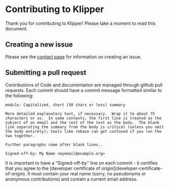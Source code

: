 # Contributing to Klipper

Thank you for contributing to Klipper! Please take a moment to read this
document.

## Creating a new issue

Please see the [contact page](Contact.md) for information on creating an issue.

## Submitting a pull request

Contributions of Code and documentation are managed through github pull
requests. Each commit should have a commit message formatted similar to the
following:

```
module: Capitalized, short (50 chars or less) summary

More detailed explanatory text, if necessary.  Wrap it to about 75
characters or so.  In some contexts, the first line is treated as the
subject of an email and the rest of the text as the body.  The blank
line separating the summary from the body is critical (unless you omit
the body entirely); tools like rebase can get confused if you run the
two together.

Further paragraphs come after blank lines..

Signed-off-by: My Name <myemail@example.org>
```

It is important to have a "Signed-off-by" line on each commit - it certifies
that you agree to the [developer certificate of origin](developer-certificate-
of-origin). It must contain your real name (sorry, no pseudonyms or anonymous
contributions) and contain a current email address.
